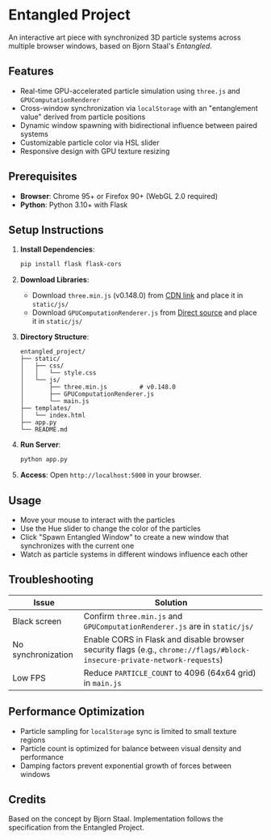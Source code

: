 # Entangled Project

An interactive art piece with synchronized 3D particle systems across multiple browser windows, based on Bjorn Staal's *Entangled*.

## Features

- Real-time GPU-accelerated particle simulation using `three.js` and `GPUComputationRenderer`
- Cross-window synchronization via `localStorage` with an "entanglement value" derived from particle positions
- Dynamic window spawning with bidirectional influence between paired systems
- Customizable particle color via HSL slider
- Responsive design with GPU texture resizing

## Prerequisites

- **Browser**: Chrome 95+ or Firefox 90+ (WebGL 2.0 required)
- **Python**: Python 3.10+ with Flask

## Setup Instructions

1. **Install Dependencies**:

   ```bash
   pip install flask flask-cors
   ```

2. **Download Libraries**:
   - Download `three.min.js` (v0.148.0) from [CDN link](https://cdn.jsdelivr.net/npm/three@0.148.0/build/three.min.js) and place it in `static/js/`
   - Download `GPUComputationRenderer.js` from [Direct source](https://raw.githubusercontent.com/mrdoob/three.js/dev/examples/jsm/misc/GPUComputationRenderer.js) and place it in `static/js/`

3. **Directory Structure**:

   ```plaintext
   entangled_project/
   ├── static/
   │   ├── css/
   │   │   └── style.css
   │   └── js/
   │       ├── three.min.js         # v0.148.0
   │       ├── GPUComputationRenderer.js
   │       └── main.js
   ├── templates/
   │   └── index.html
   ├── app.py
   └── README.md
   ```

4. **Run Server**:

   ```bash
   python app.py
   ```

5. **Access**: Open `http://localhost:5000` in your browser.

## Usage

- Move your mouse to interact with the particles
- Use the Hue slider to change the color of the particles
- Click "Spawn Entangled Window" to create a new window that synchronizes with the current one
- Watch as particle systems in different windows influence each other

## Troubleshooting

| Issue | Solution |
|-------|----------|
| Black screen | Confirm `three.min.js` and `GPUComputationRenderer.js` are in `static/js/` |
| No synchronization | Enable CORS in Flask and disable browser security flags (e.g., `chrome://flags/#block-insecure-private-network-requests`) |
| Low FPS | Reduce `PARTICLE_COUNT` to 4096 (64x64 grid) in `main.js` |

## Performance Optimization

- Particle sampling for `localStorage` sync is limited to small texture regions
- Particle count is optimized for balance between visual density and performance
- Damping factors prevent exponential growth of forces between windows

## Credits

Based on the concept by Bjorn Staal. Implementation follows the specification from the Entangled Project.
